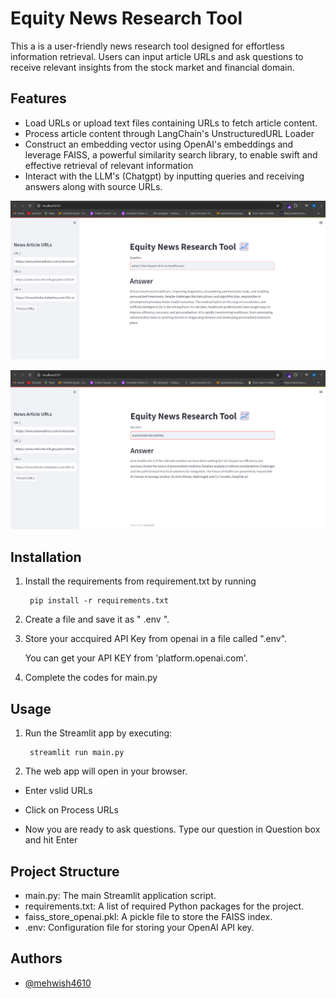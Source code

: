 
# Equity News Research Tool

This a is a user-friendly news research tool designed for effortless information retrieval. Users can input article URLs and ask questions to receive relevant insights from the stock market and financial domain.


## Features

- Load URLs or upload text files containing URLs to fetch article content.
- Process article content through LangChain's UnstructuredURL Loader
- Construct an embedding vector using OpenAI's embeddings and leverage FAISS, a powerful similarity search library, to enable swift and effective retrieval of relevant information
- Interact with the LLM's (Chatgpt) by inputting queries and receiving answers along with source URLs.

![App Screenshot](https://github.com/Mehwish4610/Equity-Research-News-Tool/blob/main/o1.png)


![App Screenshot](https://github.com/Mehwish4610/Equity-Research-News-Tool/blob/main/o2.png)
## Installation

1. Install the requirements from requirement.txt by running
       
        pip install -r requirements.txt

2. Create a file and save it as " .env ".

3. Store your accquired API Key from openai in a file called ".env".

     You can get your API KEY from 'platform.openai.com'.

5. Complete the codes for main.py 

    
## Usage

1. Run the Streamlit app by executing:
    
        streamlit run main.py

2. The web app will open in your browser.

- Enter vslid URLs

- Click on Process URLs

- Now you are ready to ask questions. Type our question in Question box and hit Enter


## Project Structure

- main.py: The main Streamlit application script.
- requirements.txt: A list of required Python packages for the project.
- faiss_store_openai.pkl: A pickle file to store the FAISS index.
- .env: Configuration file for storing your OpenAI API key.


## Authors

- [@mehwish4610](https://www.github.com/mehwish4610)
